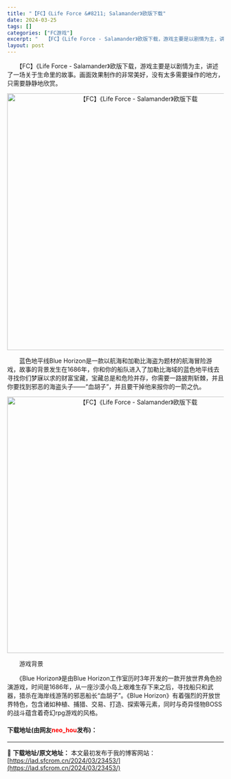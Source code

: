 ```yaml
---
title: "【FC】《Life Force &#8211; Salamander》欧版下载"
date: 2024-03-25
tags: []
categories: ["FC游戏"]
excerpt: "　　【FC】《Life Force - Salamander》欧版下载，游戏主要是以剧情为主，讲述了一场关于生命里的故事。画面效果制作的非常美好，没有太多需要操作的地方，只需要静静地欣赏。 　　蓝色地平线Blue Horizon是一款以航海和加勒比海盗为题材的航海冒险游戏，故事的背景发生在1686年&hellip;"
layout: post
---
```


 <p>　　【FC】《Life Force - Salamander》欧版下载，游戏主要是以剧情为主，讲述了一场关于生命里的故事。画面效果制作的非常美好，没有太多需要操作的地方，只需要静静地欣赏。</p> <p align="center"><img align="" border="0" src="https://lad.sfcrom.cn/wp-content/uploads/2024/03/20240325_660194fdbe72e.png" width="596" alt="【FC】《Life Force - Salamander》欧版下载" /></p> <p>　　蓝色地平线Blue Horizon是一款以航海和加勒比海盗为题材的航海冒险游戏，故事的背景发生在1686年，你和你的船队进入了加勒比海域的蓝色地平线去寻找你们梦寐以求的财富宝藏，宝藏总是和危险并存，你需要一路披荆斩棘，并且你要找到邪恶的海盗头子&mdash;&mdash;&ldquo;血胡子&rdquo;，并且要干掉他来报你的一箭之仇。</p> <p align="center"><img align="" border="0" src="https://lad.sfcrom.cn/wp-content/uploads/2024/03/20240325_660194ff118fb.png" width="595" alt="【FC】《Life Force - Salamander》欧版下载" /></p> <p>　　游戏背景</p> <p>　　《Blue Horizon》是由Blue Horizon工作室历时3年开发的一款开放世界角色扮演游戏，时间是1686年，从一座沙漠小岛上艰难生存下来之后，寻找船只和武器，猎杀在海岸线游荡的邪恶船长&ldquo;血胡子&rdquo;。《Blue Horizon》有着强烈的开放世界特色，包含诸如种植、捕猎、交易、打造、探索等元素，同时与奇异怪物BOSS的战斗蕴含着奇幻rpg游戏的风格。</p> <p><h4>下载地址(由网友<font color="red">neo_hou</font>发布)：</h4></p> 

---
📖 **下载地址/原文地址：** 本文最初发布于我的博客网站：[https://lad.sfcrom.cn/2024/03/23453/](https://lad.sfcrom.cn/2024/03/23453/)
